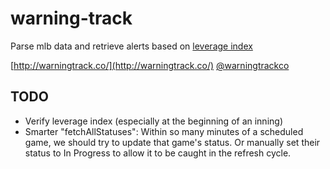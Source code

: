 # warning-track
Parse mlb data and retrieve alerts based on [leverage index](http://www.fangraphs.com/library/misc/li/)

[http://warningtrack.co/](http://warningtrack.co/)
[@warningtrackco](http://twitter.com/warningtrackco)

## TODO

* Verify leverage index (especially at the beginning of an inning)
* Smarter "fetchAllStatuses": Within so many minutes of a scheduled game, we should try to update that game's status. Or manually set their status to In Progress to allow it to be caught in the refresh cycle.
